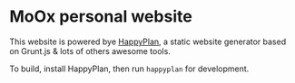 # MoOx personal website

This website is powered bye [HappyPlan](https://github.com/happyplan/happyplan), a static website generator based on Grunt.js & lots of others awesome tools.

To build, install HappyPlan, then run `happyplan` for development.
